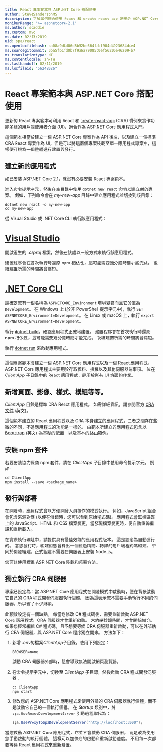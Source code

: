 ```yaml
---
title: React 專案範本與 ASP.NET Core 搭配使用
author: SteveSandersonMS
description: 了解如何開始使用 React 和 create-react-app 適用的 ASP.NET Core 單頁應用程式 (SPA) 專案範本。
monikerRange: '>= aspnetcore-2.1'
ms.author: scaddie
ms.custom: mvc
ms.date: 02/13/2019
uid: spa/react
ms.openlocfilehash: aa08a9d8d06d8b52be564fabf904d4923684d4e4
ms.sourcegitcommit: 6ba5fb1fd0b7f9a6a79085b0ef56206e462094b7
ms.translationtype: MT
ms.contentlocale: zh-TW
ms.lasthandoff: 02/14/2019
ms.locfileid: "56248026"
---
```

# <a name="use-the-react-project-template-with-aspnet-core"></a>React 專案範本與 ASP.NET Core 搭配使用

更新的 React 專案範本可利用 React 和 [create-react-app](https://github.com/facebookincubator/create-react-app) (CRA) 慣例來實作功能多樣的用戶端使用者介面 (UI)，適合作為 ASP.NET Core 應用程式入門。

這個範本相當於建立一個 ASP.NET Core 專案作為 API 後端，以及建立一個標準 CRA React 專案作為 UI，但是可以將這兩個專案裝載至單一應用程式專案中，這樣便可視為一個整體進行建置與發行。

## <a name="create-a-new-app"></a>建立新的應用程式

如已安裝 ASP.NET Core 2.1，就沒有必要安裝 React 專案範本。

進入命令提示字元，然後在空目錄中使用 `dotnet new react` 命令以建立新的專案。 例如，下列命令會在 *my-new-app* 目錄中建立應用程式並切換到該目錄：

```console
dotnet new react -o my-new-app
cd my-new-app
```

從 Visual Studio 或 .NET Core CLI 執行該應用程式：

# <a name="visual-studiotabvisual-studio"></a>[Visual Studio](#tab/visual-studio)

開啟產生的 *.csproj* 檔案，然後在該處以一般方式來執行該應用程式。

建置程序會在首次執行時還原 npm 相依性，這可能需要幾分鐘時間才能完成。 後續建置所需的時間將會縮短。

# <a name="net-core-clitabnetcore-cli"></a>[.NET Core CLI](#tab/netcore-cli)

請確定您有一個名稱為 `ASPNETCORE_Environment` 環境變數而且它的值為 `Development`。 在 Windows 上 (於非 PowerShell 提示字元中)，執行 `SET ASPNETCORE_Environment=Development`。 在 Linux 或 macOS 上，執行 `export ASPNETCORE_Environment=Development`。

執行 [dotnet build](/dotnet/core/tools/dotnet-build)，確認應用程式正確地建置。 建置程序會在首次執行時還原 npm 相依性，這可能需要幾分鐘時間才能完成。 後續建置所需的時間將會縮短。

執行 [dotnet run](/dotnet/core/tools/dotnet-run) 來啟動應用程式。

---

這個專案範本會建立一個 ASP.NET Core 應用程式以及一個 React 應用程式。 ASP.NET Core 應用程式主要用於存取資料、授權以及其他伺服器端事項。 位在 *ClientApp* 子目錄中的 React 應用程式，是用於所有 UI 方面的作業。

## <a name="add-pages-images-styles-modules-etc"></a>新增頁面、影像、樣式、模組等等。

*ClientApp* 目錄是標準 CRA React 應用程式。 如需詳細資訊，請參閱官方 [CRA 文件](https://github.com/facebookincubator/create-react-app/blob/master/packages/react-scripts/template/README.md) \(英文\)。

這個範本建立的 React 應用程式以及 CRA 本身建立的應用程式，二者之間存在些微的不同，不過應用程式的功能是一樣的。 由範本所建立的應用程式包含以 [Bootstrap](https://getbootstrap.com/) \(英文\) 為基礎的配置，以及基本的路由範例。

## <a name="install-npm-packages"></a>安裝 npm 套件

若要安裝協力廠商 npm 套件，請在 *ClientApp* 子目錄中使用命令提示字元。 例如: 

```console
cd ClientApp
npm install --save <package_name>
```

## <a name="publish-and-deploy"></a>發行與部署

在開發時，應用程式會以方便開發人員操作的模式執行。 例如，JavaScript 組合會包含來源對應 (以便在偵錯時，您可以看到原始程式碼)。 應用程式會監控磁碟上的 JavaScript、HTML 和 CSS 檔案變更，當發現檔案變更時，便自動重新編譯和重新載入。

在實際執行環境中，請提供具有最佳效能的應用程式版本。 這是設定為自動進行的。 當您發行時，組建組態會釋出一個經過精簡、轉譯的用戶端程式碼組建。 不同於開發組建，正式組建不需要在伺服器上安裝 Node.js。

您可以使用標準 [ASP.NET Core 裝載和部署方法](xref:host-and-deploy/index)。

## <a name="run-the-cra-server-independently"></a>獨立執行 CRA 伺服器

專案已設定為：當 ASP.NET Core 應用程式在開發模式中啟動時，便在背景啟動它自己的 CRA 程式開發伺服器執行個體。 因為這表示您不需要手動執行不同的伺服器，所以省了不少麻煩。

此預設設定有一個缺點。 每當您修改 C# 程式碼後，需要重新啟動 ASP.NET Core 應用程式，CRA 伺服器才會重新啟動。 大約幾秒鐘時間，才會開始備份。 如果您經常編輯 C# 程式碼，且不想要等候 CRA 伺服器重新啟動，可以在外部執行 CRA 伺服器，與 ASP.NET Core 程序獨立開來。 方法如下：

1. 新增 *.env*的檔案*ClientApp*子目錄，使用下列設定：

    ```
    BROWSER=none
    ```
    
    啟動 CRA 伺服器外部時，這會導致無法開啟網頁瀏覽器。

2. 在命令提示字元中，切換至 *ClientApp* 子目錄，然後啟動 CRA 程式開發伺服器：

    ```console
    cd ClientApp
    npm start
    ```

3. 修改您的 ASP.NET Core 應用程式來使用外部的 CRA 伺服器執行個體，而不是啟動它自己的一個執行個體。 在 *Startup* 類別中，將 `spa.UseReactDevelopmentServer` 引動過程取代為：

    ```csharp
    spa.UseProxyToSpaDevelopmentServer("http://localhost:3000");
    ```

當您啟動 ASP.NET Core 應用程式，它並不會啟動 CRA 伺服器。 而是改為使用您手動啟動的執行個體。 這樣可以加快它的啟動和重新啟動速度。 不用每一次都要等候 React 應用程式來重新建置。
